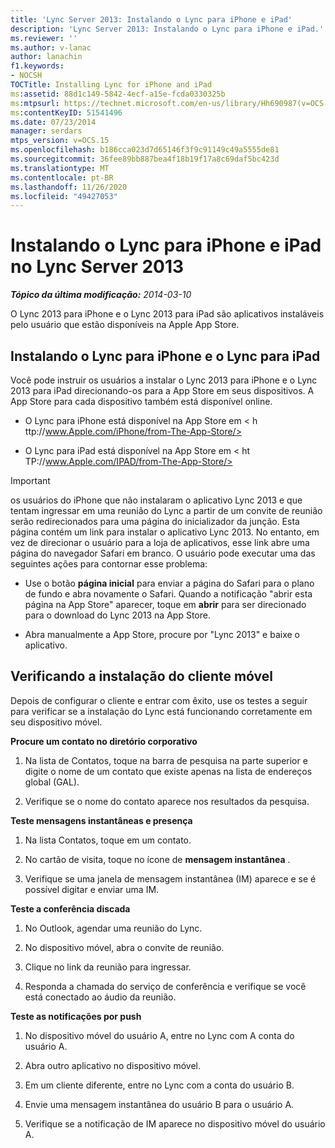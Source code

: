 ```yaml
---
title: 'Lync Server 2013: Instalando o Lync para iPhone e iPad'
description: 'Lync Server 2013: Instalando o Lync para iPhone e iPad.'
ms.reviewer: ''
ms.author: v-lanac
author: lanachin
f1.keywords:
- NOCSH
TOCTitle: Installing Lync for iPhone and iPad
ms:assetid: 88d1c149-5842-4ecf-a15e-fcda0330325b
ms:mtpsurl: https://technet.microsoft.com/en-us/library/Hh690987(v=OCS.15)
ms:contentKeyID: 51541496
ms.date: 07/23/2014
manager: serdars
mtps_version: v=OCS.15
ms.openlocfilehash: b186cca023d7d65146f3f9c91149c49a5555de81
ms.sourcegitcommit: 36fee89bb887bea4f18b19f17a8c69daf5bc423d
ms.translationtype: MT
ms.contentlocale: pt-BR
ms.lasthandoff: 11/26/2020
ms.locfileid: "49427053"
---
```

# <a name="installing-lync-for-iphone-and-ipad-in-lync-server-2013"></a>Instalando o Lync para iPhone e iPad no Lync Server 2013

<div data-xmlns="http://www.w3.org/1999/xhtml">

<div class="topic" data-xmlns="http://www.w3.org/1999/xhtml" data-msxsl="urn:schemas-microsoft-com:xslt" data-cs="https://msdn.microsoft.com/">

<div data-asp="https://msdn2.microsoft.com/asp">



</div>

<div id="mainSection">

<div id="mainBody">

<span> </span>

_**Tópico da última modificação:** 2014-03-10_

O Lync 2013 para iPhone e o Lync 2013 para iPad são aplicativos instaláveis pelo usuário que estão disponíveis na Apple App Store.

<div>

## <a name="installing-lync-for-iphone-and-lync-for-ipad"></a>Instalando o Lync para iPhone e o Lync para iPad

Você pode instruir os usuários a instalar o Lync 2013 para iPhone e o Lync 2013 para iPad direcionando-os para a App Store em seus dispositivos. A App Store para cada dispositivo também está disponível online.

  - O Lync para iPhone está disponível na App Store em \< h<span> </span> ttp://www.Apple.com/iPhone/from-The-App-Store/>

  - O Lync para iPad está disponível na App Store em \< ht<span> </span> TP://www.Apple.com/IPAD/from-The-App-Store/>

<div>


> [!IMPORTANT]  
> os usuários do iPhone que não instalaram o aplicativo Lync 2013 e que tentam ingressar em uma reunião do Lync a partir de um convite de reunião serão redirecionados para uma página do inicializador da junção. Esta página contém um link para instalar o aplicativo Lync 2013. No entanto, em vez de direcionar o usuário para a loja de aplicativos, esse link abre uma página do navegador Safari em branco. O usuário pode executar uma das seguintes ações para contornar esse problema: 
> <UL>
> <LI>
> <P>Use o botão <STRONG>página inicial</STRONG> para enviar a página do Safari para o plano de fundo e abra novamente o Safari. Quando a notificação "abrir esta página na App Store" aparecer, toque em <STRONG>abrir</STRONG> para ser direcionado para o download do Lync 2013 na App Store.</P>
> <LI>
> <P>Abra manualmente a App Store, procure por "Lync 2013" e baixe o aplicativo.</P></LI></UL>



</div>

</div>

<div>

## <a name="verifying-mobile-client-installation"></a>Verificando a instalação do cliente móvel

Depois de configurar o cliente e entrar com êxito, use os testes a seguir para verificar se a instalação do Lync está funcionando corretamente em seu dispositivo móvel.

**Procure um contato no diretório corporativo**

1.  Na lista de Contatos, toque na barra de pesquisa na parte superior e digite o nome de um contato que existe apenas na lista de endereços global (GAL).

2.  Verifique se o nome do contato aparece nos resultados da pesquisa.

**Teste mensagens instantâneas e presença**

1.  Na lista Contatos, toque em um contato.

2.  No cartão de visita, toque no ícone de **mensagem instantânea** .

3.  Verifique se uma janela de mensagem instantânea (IM) aparece e se é possível digitar e enviar uma IM.

**Teste a conferência discada**

1.  No Outlook, agendar uma reunião do Lync.

2.  No dispositivo móvel, abra o convite de reunião.

3.  Clique no link da reunião para ingressar.

4.  Responda a chamada do serviço de conferência e verifique se você está conectado ao áudio da reunião.

**Teste as notificações por push**

1.  No dispositivo móvel do usuário A, entre no Lync com A conta do usuário A.

2.  Abra outro aplicativo no dispositivo móvel.

3.  Em um cliente diferente, entre no Lync com a conta do usuário B.

4.  Envie uma mensagem instantânea do usuário B para o usuário A.

5.  Verifique se a notificação de IM aparece no dispositivo móvel do usuário A.

</div>

</div>

<span> </span>

</div>

</div>

</div>

